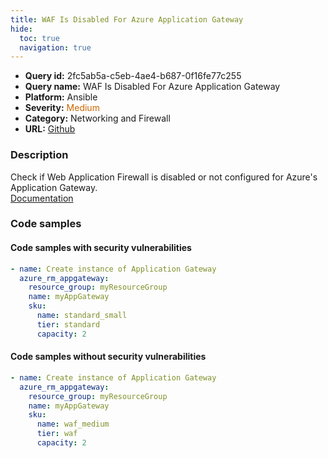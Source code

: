 ```yaml
---
title: WAF Is Disabled For Azure Application Gateway
hide:
  toc: true
  navigation: true
---
```


<style>
  .highlight .hll {
    background-color: #ff171742;
  }
  .md-content {
    max-width: 1100px;
    margin: 0 auto;
  }
</style>

-   **Query id:** 2fc5ab5a-c5eb-4ae4-b687-0f16fe77c255
-   **Query name:** WAF Is Disabled For Azure Application Gateway
-   **Platform:** Ansible
-   **Severity:** <span style="color:#C60">Medium</span>
-   **Category:** Networking and Firewall
-   **URL:** [Github](https://github.com/Checkmarx/kics/tree/master/assets/queries/ansible/azure/waf_is_disabled_for_azure_application_gateway)

### Description
Check if Web Application Firewall is disabled or not configured for Azure's Application Gateway.<br>
[Documentation](https://docs.ansible.com/ansible/latest/collections/azure/azcollection/azure_rm_appgateway_module.html)

### Code samples
#### Code samples with security vulnerabilities
```yaml title="Positive test num. 1 - yaml file" hl_lines="7"
- name: Create instance of Application Gateway
  azure_rm_appgateway:
    resource_group: myResourceGroup
    name: myAppGateway
    sku:
      name: standard_small
      tier: standard
      capacity: 2

```


#### Code samples without security vulnerabilities
```yaml title="Negative test num. 1 - yaml file"
- name: Create instance of Application Gateway
  azure_rm_appgateway:
    resource_group: myResourceGroup
    name: myAppGateway
    sku:
      name: waf_medium
      tier: waf
      capacity: 2

```

